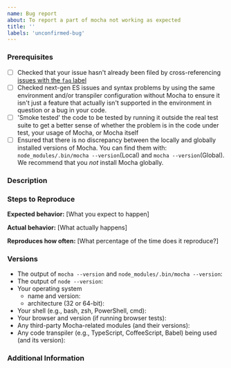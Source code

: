 ```yaml
---
name: Bug report
about: To report a part of mocha not working as expected
title: ''
labels: 'unconfirmed-bug'
---
```


<!--
Have you read Mocha's Code of Conduct? By filing an Issue, you are expected to comply with it, including treating everyone with respect: https://github.com/mochajs/mocha/blob/master/.github/CODE_OF_CONDUCT.md
For more, check out the Mocha Gitter chat room: https://gitter.im/mochajs/mocha

Detail the steps necessary to reproduce the problem. To get the fastest support, create an MCVE and upload it to GitHub.
create an [MCVE](https://stackoverflow.com/help/mcve) and upload it to GitHub.
-->

### Prerequisites

<!--
Place an `x` between the square brackets on the lines below for every satisfied prerequisite.
-->

- [ ] Checked that your issue hasn't already been filed by cross-referencing [issues with the `faq` label](https://github.com/mochajs/mocha/issues?utf8=%E2%9C%93&q=is%3Aissue%20label%3Afaq%20)
- [ ] Checked next-gen ES issues and syntax problems by using the same environment and/or transpiler configuration without Mocha to ensure it isn't just a feature that actually isn't supported in the environment in question or a bug in your code.
- [ ] 'Smoke tested' the code to be tested by running it outside the real test suite to get a better sense of whether the problem is in the code under test, your usage of Mocha, or Mocha itself
- [ ] Ensured that there is no discrepancy between the locally and globally installed versions of Mocha. You can find them with: `node_modules/.bin/mocha --version`(Local) and `mocha --version`(Global). We recommend that you _not_ install Mocha globally.

### Description

<!--
[Description of the issue]
-->

### Steps to Reproduce

<!--
Please add a series of steps to reproduce the problem. See https://stackoverflow.com/help/mcve for in depth information
on how to create a minimal, complete, and verifiable example.
-->

**Expected behavior:** [What you expect to happen]

**Actual behavior:** [What actually happens]

<!--
Please include any output, especially error messages (including stacktrace). Remember, we can't see your screen.
Scrub if needed so as not to reveal passwords, etc.
-->

**Reproduces how often:** [What percentage of the time does it reproduce?]

### Versions

<!-- If applicable, please specify: -->

- The output of `mocha --version` and `node_modules/.bin/mocha --version`:
- The output of `node --version`:
- Your operating system
  - name and version:
  - architecture (32 or 64-bit):
- Your shell (e.g., bash, zsh, PowerShell, cmd):
- Your browser and version (if running browser tests):
- Any third-party Mocha-related modules (and their versions):
- Any code transpiler (e.g., TypeScript, CoffeeScript, Babel) being used (and its version):

### Additional Information

<!--
Any additional information, configuration or data that might be necessary to reproduce the issue.
-->
